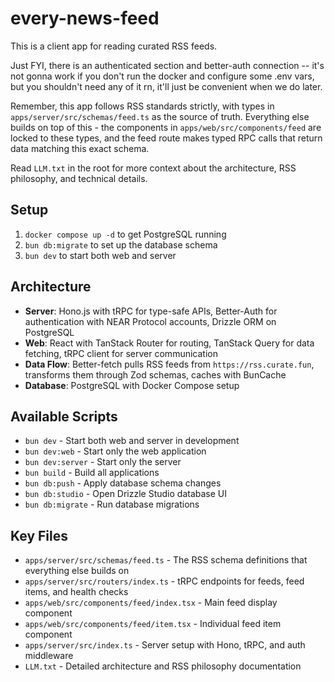 # every-news-feed

This is a client app for reading curated RSS feeds.

Just FYI, there is an authenticated section and better-auth connection -- it's not gonna work if you don't run the docker and configure some .env vars, but you shouldn't need any of it rn, it'll just be convenient when we do later.

Remember, this app follows RSS standards strictly, with types in `apps/server/src/schemas/feed.ts` as the source of truth. Everything else builds on top of this - the components in `apps/web/src/components/feed` are locked to these types, and the feed route makes typed RPC calls that return data matching this exact schema.

Read `LLM.txt` in the root for more context about the architecture, RSS philosophy, and technical details.

## Setup

1. `docker compose up -d` to get PostgreSQL running
2. `bun db:migrate` to set up the database schema
3. `bun dev` to start both web and server

## Architecture

- **Server**: Hono.js with tRPC for type-safe APIs, Better-Auth for authentication with NEAR Protocol accounts, Drizzle ORM on PostgreSQL
- **Web**: React with TanStack Router for routing, TanStack Query for data fetching, tRPC client for server communication
- **Data Flow**: Better-fetch pulls RSS feeds from `https://rss.curate.fun`, transforms them through Zod schemas, caches with BunCache
- **Database**: PostgreSQL with Docker Compose setup

## Available Scripts

- `bun dev` - Start both web and server in development
- `bun dev:web` - Start only the web application
- `bun dev:server` - Start only the server
- `bun build` - Build all applications
- `bun db:push` - Apply database schema changes
- `bun db:studio` - Open Drizzle Studio database UI
- `bun db:migrate` - Run database migrations

## Key Files

- `apps/server/src/schemas/feed.ts` - The RSS schema definitions that everything else builds on
- `apps/server/src/routers/index.ts` - tRPC endpoints for feeds, feed items, and health checks
- `apps/web/src/components/feed/index.tsx` - Main feed display component
- `apps/web/src/components/feed/item.tsx` - Individual feed item component
- `apps/server/src/index.ts` - Server setup with Hono, tRPC, and auth middleware
- `LLM.txt` - Detailed architecture and RSS philosophy documentation

